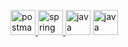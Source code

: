 <p align="left"><a href="https://postman.com" target="_blank" rel="noreferrer"> <img src="https://www.vectorlogo.zone/logos/getpostman/getpostman-icon.svg" alt="postman" width="40" height="40"/> </a> <a href="https://spring.io/" target="_blank" rel="noreferrer"> <img src="https://www.vectorlogo.zone/logos/springio/springio-icon.svg" alt="spring" width="40" height="40"/> </a><a href="https://docs.oracle.com/en/java/" target="_blank" rel="noreferrer"> <img src="https://www.vectorlogo.zone/logos/java/java-icon.svg" alt="java" width="40" height="40"/></a> <a href="https://docs.oracle.com/en/java/" target="_blank" rel="noreferrer"> <img src="https://www.vectorlogo.zone/logos/angular/angular-icon.svg" alt="java" width="40" height="40"/></a></p>
